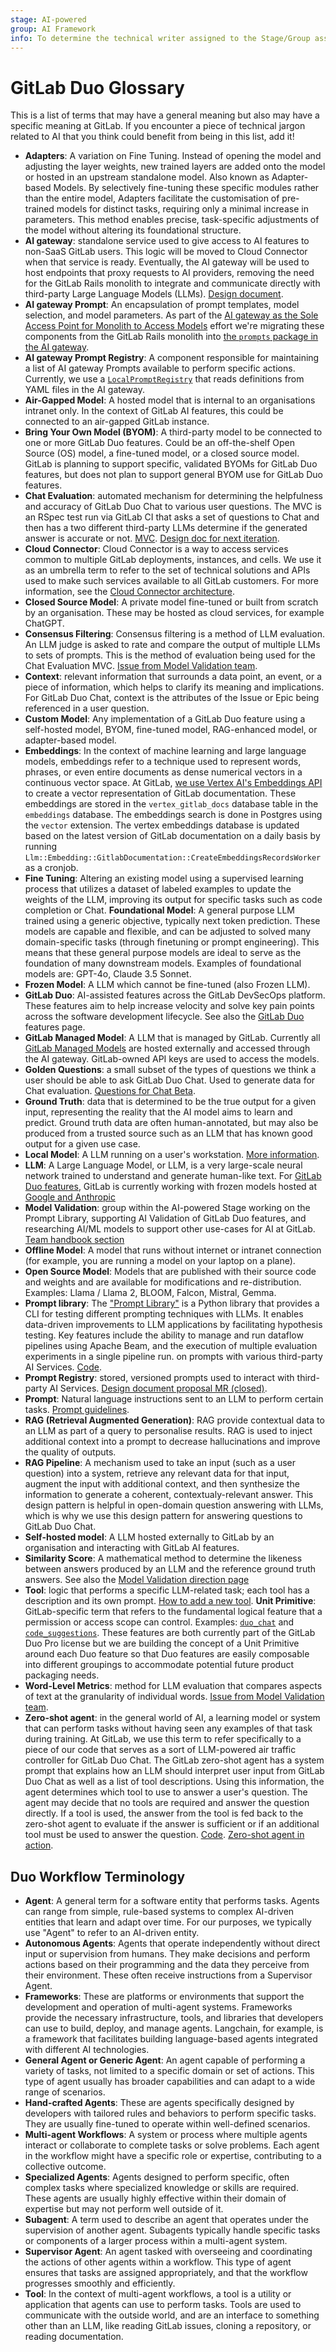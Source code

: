 ```yaml
---
stage: AI-powered
group: AI Framework
info: To determine the technical writer assigned to the Stage/Group associated with this page, see https://handbook.gitlab.com/handbook/product/ux/technical-writing/#assignments
---
```


# GitLab Duo Glossary

This is a list of terms that may have a general meaning but also may have a
specific meaning at GitLab. If you encounter a piece of technical jargon related
to AI that you think could benefit from being in this list, add it!

- **Adapters**: A variation on Fine Tuning. Instead of opening the model and adjusting the layer weights, new trained layers are added onto the model or hosted in an upstream standalone model. Also known as Adapter-based Models. By selectively fine-tuning these specific modules rather than the entire model, Adapters facilitate the customisation of pre-trained models for distinct tasks, requiring only a minimal increase in parameters. This method enables precise, task-specific adjustments of the model without altering its foundational structure.
- **AI gateway**: standalone service used to give access to AI features to
  non-SaaS GitLab users. This logic will be moved to Cloud Connector when that
  service is ready. Eventually, the AI gateway will be used to host endpoints that
  proxy requests to AI providers, removing the need for the GitLab Rails monolith
  to integrate and communicate directly with third-party Large Language Models (LLMs).
  [Design document](https://handbook.gitlab.com/handbook/engineering/architecture/design-documents/ai_gateway/).
- **AI gateway Prompt**: An encapsulation of prompt templates, model selection, and model parameters. As part of the [AI gateway as the Sole Access Point for Monolith to Access Models](https://gitlab.com/groups/gitlab-org/-/epics/13024) effort we're migrating these components from the GitLab Rails monolith into [the `prompts` package in the AI gateway](https://gitlab.com/gitlab-org/modelops/applied-ml/code-suggestions/ai-assist/-/tree/main/ai_gateway/prompts).
- **AI gateway Prompt Registry**: A component responsible for maintaining a list of AI gateway Prompts available to perform specific actions. Currently, we use a [`LocalPromptRegistry`](https://gitlab.com/gitlab-org/modelops/applied-ml/code-suggestions/ai-assist/-/blob/874e05281cab50012a53685e051583e620dac8c4/ai_gateway/prompts/registry.py#L18) that reads definitions from YAML files in the AI gateway.
- **Air-Gapped Model**: A hosted model that is internal to an organisations intranet only. In the context of GitLab AI features, this could be connected to an air-gapped GitLab instance.
- **Bring Your Own Model (BYOM)**: A third-party model to be connected to one or more GitLab Duo features. Could be an off-the-shelf Open Source (OS) model, a fine-tuned model, or a closed source model. GitLab is planning to support specific, validated BYOMs for GitLab Duo features, but does not plan to support general BYOM use for GitLab Duo features.
- **Chat Evaluation**: automated mechanism for determining the helpfulness and
  accuracy of GitLab Duo Chat to various user questions. The MVC is an RSpec test
  run via GitLab CI that asks a set of questions to Chat and then has a
  two different third-party LLMs determine if the generated answer is accurate or not.
  [MVC](https://gitlab.com/gitlab-org/gitlab/-/merge_requests/134610).
  [Design doc for next iteration](https://gitlab.com/gitlab-org/gitlab/-/merge_requests/136127).
- **Cloud Connector**: Cloud Connector is a way to access services common to
  multiple GitLab deployments, instances, and cells. We use it as an umbrella term to refer to the
  set of technical solutions and APIs used to make such services available to all GitLab customers.
  For more information, see the [Cloud Connector architecture](../cloud_connector/architecture.md).
- **Closed Source Model**: A private model fine-tuned or built from scratch by an organisation. These may be hosted as cloud services, for example ChatGPT.
- **Consensus Filtering**: Consensus filtering is a method of LLM evaluation. An LLM judge is asked to rate and compare the output of multiple LLMs to sets of prompts. This is the method of evaluation being used for the Chat
  Evaluation MVC.
  [Issue from Model Validation team](https://gitlab.com/gitlab-org/modelops/applied-ml/code-suggestions/prompt-library/-/issues/91#metric-2-consensus-filtering-with-llm-based-evaluation).
- **Context**: relevant information that surrounds a data point, an event, or a
  piece of information, which helps to clarify its meaning and implications.
  For GitLab Duo Chat, context is the attributes of the Issue or Epic being
  referenced in a user question.
- **Custom Model**: Any implementation of a GitLab Duo feature using a self-hosted model, BYOM, fine-tuned model, RAG-enhanced model, or adapter-based model.
- **Embeddings**: In the context of machine learning and large language models,
  embeddings refer to a technique used to represent words, phrases, or even
  entire documents as dense numerical vectors in a continuous vector space.
  At GitLab, [we use Vertex AI's Embeddings API](https://gitlab.com/gitlab-org/gitlab/-/merge_requests/129930)
  to create a vector representation of GitLab documentation. These
  embeddings are stored in the `vertex_gitlab_docs` database table in the
  `embeddings` database. The embeddings search is done in Postgres using the
  `vector` extension. The vertex embeddings database is updated based on the
  latest version of GitLab documentation on a daily basis by running `Llm::Embedding::GitlabDocumentation::CreateEmbeddingsRecordsWorker` as a cronjob.
- **Fine Tuning**: Altering an existing model using a supervised learning process that utilizes a dataset of labeled examples to update the weights of the LLM, improving its output for specific tasks such as code completion or Chat.
**Foundational Model**: A general purpose LLM trained using a generic objective, typically next token prediction. These models are capable and flexible, and can be adjusted to solved many domain-specific tasks (through finetuning or prompt engineering). This means that these general purpose models are ideal to serve as the foundation of many downstream models. Examples of foundational models are: GPT-4o, Claude 3.5 Sonnet.
- **Frozen Model**: A LLM which cannot be fine-tuned (also Frozen LLM).
- **GitLab Duo**: AI-assisted features across the GitLab DevSecOps platform. These features aim to help increase velocity and solve key pain points across the software development lifecycle. See also the [GitLab Duo](../../user/ai_features.md) features page.
- **GitLab Managed Model**: A LLM that is managed by GitLab. Currently all [GitLab Managed Models](https://gitlab.com/gitlab-com/g**l-infra/scalability/-/issues/2864#note_1787040242) are hosted externally and accessed through the AI gateway. GitLab-owned API keys are used to access the models.
- **Golden Questions**: a small subset of the types of questions we think a user
  should be able to ask GitLab Duo Chat. Used to generate data for Chat evaluation.
  [Questions for Chat Beta](https://gitlab.com/groups/gitlab-org/-/epics/10550#what-the-user-can-ask).
- **Ground Truth**: data that is determined to be the true
  output for a given input, representing the reality that the AI model aims to
  learn and predict. Ground truth data are often human-annotated, but may also be produced from a trusted source such as an LLM that has known good output for a given use case.
- **Local Model**: A LLM running on a user's workstation. [More information](https://gitlab.com/groups/gitlab-org/-/epics/12907).
- **LLM**: A Large Language Model, or LLM, is a very large-scale neural network trained to understand and generate human-like text. For [GitLab Duo features](../../user/ai_features.md), GitLab is currently working with frozen models hosted at [Google and Anthropic](https://gitlab.com/gitlab-com/gl-infra/scalability/-/issues/2864#note_1787040242)
- **Model Validation**: group within the AI-powered Stage working on the Prompt
  Library, supporting AI Validation of GitLab Duo features, and researching AI/ML models to support other use-cases for AI at GitLab.
  [Team handbook section](https://handbook.gitlab.com/handbook/product/categories/features/index.html#ai-powered-ai-model-validation-group)
- **Offline Model**: A model that runs without internet or intranet connection (for example, you are running a model on your laptop on a plane).
- **Open Source Model**: Models that are published with their source code and weights and are available for modifications and re-distribution. Examples: Llama / Llama 2, BLOOM, Falcon, Mistral, Gemma.
- **Prompt library**: The ["Prompt Library"](https://gitlab.com/gitlab-org/modelops/applied-ml/code-suggestions/prompt-library) is a Python library that provides a CLI for testing different prompting techniques with LLMs. It enables data-driven improvements to LLM applications by facilitating hypothesis testing. Key features include the ability to manage and run dataflow pipelines using Apache Beam, and the execution of multiple evaluation experiments in a single pipeline run.
  on prompts with various third-party AI Services.
  [Code](https://gitlab.com/gitlab-org/modelops/applied-ml/code-suggestions/prompt-library).
- **Prompt Registry**: stored, versioned prompts used to interact with third-party
  AI Services. [Design document proposal MR (closed)](https://gitlab.com/gitlab-org/gitlab/-/merge_requests/135872).
- **Prompt**: Natural language instructions sent to an LLM to perform certain tasks. [Prompt guidelines](prompts.md).
- **RAG (Retrieval Augmented Generation)**: RAG provide contextual data to an LLM as part of a query to personalise results. RAG is used to inject additional context into a prompt to decrease hallucinations and improve the quality of outputs.
- **RAG Pipeline**: A mechanism used to take
  an input (such as a user question) into a system, retrieve any relevant data
  for that input, augment the input with additional context, and then
  synthesize the information to generate a coherent, contextualy-relevant answer.
  This design pattern is helpful in open-domain question answering with LLMs,
  which is why we use this design pattern for answering questions to GitLab Duo Chat.
- **Self-hosted model**: A LLM hosted externally to GitLab by an organisation and interacting with GitLab AI features.
- **Similarity Score**: A mathematical method to determine the likeness between answers produced by an LLM and the reference ground truth answers.
  See also the [Model Validation direction page](https://about.gitlab.com/direction/ai-powered/ai_model_validation/ai_evaluation/metrics/#similarity-scores)
- **Tool**: logic that performs a specific LLM-related task; each tool has a
  description and its own prompt. [How to add a new tool](duo_chat.md#adding-a-new-tool).
 **Unit Primitive**: GitLab-specific term that refers to the fundamental logical feature that a permission or access scope can control. Examples: [`duo_chat`](../../user/gitlab_duo_chat.md)  and [`code_suggestions`](../../api/code_suggestions.md). These features are both currently part of the GitLab Duo Pro license but we are building the concept of a Unit Primitive around each Duo feature so that Duo features are easily composable into different groupings to accommodate potential future product packaging needs.
- **Word-Level Metrics**: method for LLM evaluation that compares aspects of
  text at the granularity of individual words.
  [Issue from Model Validation team](https://gitlab.com/gitlab-org/modelops/applied-ml/code-suggestions/prompt-library/-/issues/98#metric-3-word-level-metrics).
- **Zero-shot agent**: in the general world of AI, a learning model or system
  that can perform tasks without having seen any examples of that task during
  training. At GitLab, we use this term to refer specifically to a piece of our
  code that serves as a sort of LLM-powered air traffic controller for GitLab Duo Chat.
  The GitLab zero-shot agent has a system prompt that explains how an LLM should
  interpret user input from GitLab Duo Chat as well as a list of tool descriptions.
  Using this information, the agent determines which tool to use to answer a
  user's question. The agent may decide that no tools are required and answer the
  question directly. If a tool is used, the answer from the tool is fed back to
  the zero-shot agent to evaluate if the answer is sufficient or if an additional
  tool must be used to answer the question.
  [Code](https://gitlab.com/gitlab-org/gitlab/-/blob/6b747cbd7c6a71145a8bfb8201db3c857b5aed6a/ee/lib/gitlab/llm/chain/agents/zero_shot/executor.rb). [Zero-shot agent in action](https://gitlab.com/gitlab-org/gitlab/-/issues/427979).

## Duo Workflow Terminology

- **Agent**: A general term for a software entity that performs tasks. Agents can range from simple, rule-based systems to complex AI-driven entities that learn and adapt over time. For our purposes, we typically use "Agent" to refer to an AI-driven entity.
- **Autonomous Agents**: Agents that operate independently without direct input or supervision from humans. They make decisions and perform actions based on their programming and the data they perceive from their environment. These often receive instructions from a Supervisor Agent.
- **Frameworks**: These are platforms or environments that support the development and operation of multi-agent systems. Frameworks provide the necessary infrastructure, tools, and libraries that developers can use to build, deploy, and manage agents. Langchain, for example, is a framework that facilitates building language-based agents integrated with different AI technologies.
- **General Agent or Generic Agent**: An agent capable of performing a variety of tasks, not limited to a specific domain or set of actions. This type of agent usually has broader capabilities and can adapt to a wide range of scenarios.
- **Hand-crafted Agents**: These are agents specifically designed by developers with tailored rules and behaviors to perform specific tasks. They are usually fine-tuned to operate within well-defined scenarios.
- **Multi-agent Workflows**: A system or process where multiple agents interact or collaborate to complete tasks or solve problems. Each agent in the workflow might have a specific role or expertise, contributing to a collective outcome.
- **Specialized Agents**: Agents designed to perform specific, often complex tasks where specialized knowledge or skills are required. These agents are usually highly effective within their domain of expertise but may not perform well outside of it.
- **Subagent**: A term used to describe an agent that operates under the supervision of another agent. Subagents typically handle specific tasks or components of a larger process within a multi-agent system.
- **Supervisor Agent**: An agent tasked with overseeing and coordinating the actions of other agents within a workflow. This type of agent ensures that tasks are assigned appropriately, and that the workflow progresses smoothly and efficiently.
- **Tool**: In the context of multi-agent workflows, a tool is a utility or application that agents can use to perform tasks. Tools are used to communicate with the outside world, and are an interface to something other than an LLM, like reading GitLab issues, cloning a repository, or reading documentation.

